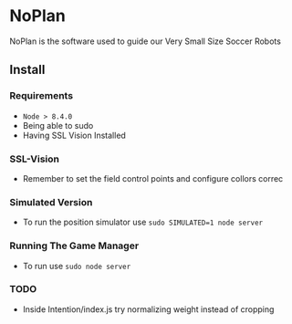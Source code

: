 # NoPlan

NoPlan is the software used to guide our Very Small Size Soccer Robots

## Install

### Requirements
  - `Node > 8.4.0`
  -  Being able to sudo
  - Having SSL Vision Installed

### SSL-Vision
  - Remember to set the field control points and configure collors correc

### Simulated Version
  - To run the position simulator use `sudo SIMULATED=1 node server`

### Running The Game Manager
  - To run use  `sudo node server`


### TODO
  - Inside Intention/index.js try normalizing weight instead of cropping


